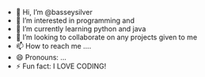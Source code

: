 - 👋 Hi, I’m @basseysilver
- 👀 I’m interested in programming and 
- 🌱 I’m currently learning python and java
- 💞️ I’m looking to collaborate on any projects given to me
- 📫 How to reach me .... 
- 😄 Pronouns: ...
- ⚡ Fun fact: I LOVE CODING!

<!---
basseysilver/basseysilver is a ✨ special ✨ repository because its `README.md` (this file) appears on your GitHub profile.
You can click the Preview link to take a look at your changes.
--->

